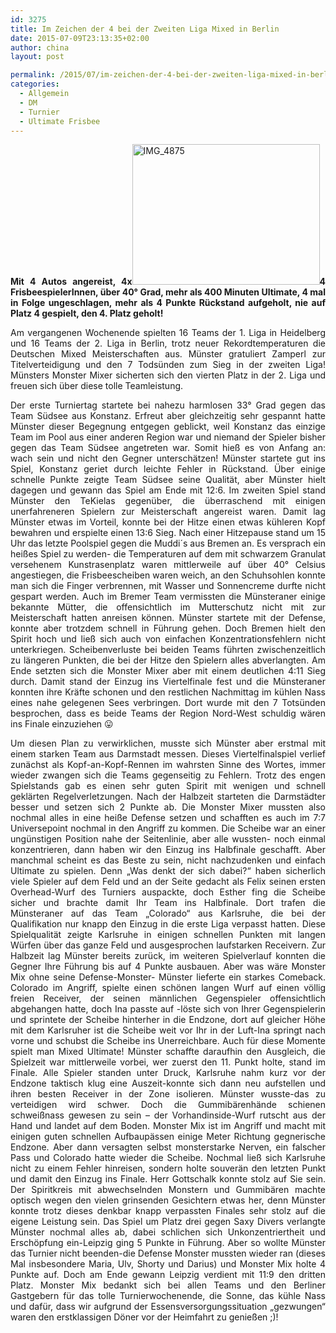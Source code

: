 ```yaml
---
id: 3275
title: Im Zeichen der 4 bei der Zweiten Liga Mixed in Berlin
date: 2015-07-09T23:13:35+02:00
author: china
layout: post

permalink: /2015/07/im-zeichen-der-4-bei-der-zweiten-liga-mixed-in-berlin/
categories:
  - Allgemein
  - DM
  - Turnier
  - Ultimate Frisbee
---
```

<p style="text-align: justify;">
  <strong>Mit 4 Autos </strong><strong>a</strong><strong>ng</strong><strong>e</strong><strong>reist, 4x</strong><a href="{{ site.url }}/public/uploads/2015/07/IMG_4875.jpg"><img class=" wp-image-3278 size-medium alignleft" src="{{ site.url }}/public/uploads/2015/07/IMG_4875-300x225.jpg" alt="IMG_4875" width="300" height="225"  /></a><strong>4 FrisbeespielerInnen, über 40° Grad, mehr als 400 Minuten Ultimate, 4 mal in Folge ungeschlagen, mehr als 4</strong><strong> Punkte Rückstand aufgeholt, nie auf Platz 4 gespielt, den 4. Platz geholt!</strong>
</p>

<p style="text-align: justify;">
  Am vergangenen Wochenende spielten 16 Teams der 1. Liga in Heidelberg und 16 Teams der 2. Liga in Berlin, trotz neuer Rekordtemperaturen die Deutschen Mixed Meisterschaften aus. Münster gratuliert Zamperl zur Titelverteidigung und den 7 Todsünden zum Sieg in der zweiten Liga! Münsters Monster Mixer sicherten sich den vierten Platz in der 2. Liga und freuen sich über diese tolle Teamleistung.
</p>

<p style="text-align: justify;">
  <!--more-->
</p>

<p style="text-align: justify;">
  Der erste Turniertag startete bei nahezu harmlosen 33° Grad gegen das Team Südsee aus Konstanz. Erfreut aber gleichzeitig sehr gespannt hatte Münster dieser Begegnung entgegen geblickt, weil Konstanz das einzige Team im Pool aus einer anderen Region war und niemand der Spieler bisher gegen das Team Südsee angetreten war. Somit hieß es von Anfang an: wach sein und nicht den Gegner unterschätzen! Münster startete gut ins Spiel, Konstanz geriet durch leichte Fehler in Rückstand. Über einige schnelle Punkte zeigte Team Südsee seine Qualität, aber Münster hielt dagegen und gewann das Spiel am Ende mit 12:6. Im zweiten Spiel stand Münster den TeKielas gegenüber, die überraschend mit einigen unerfahreneren Spielern zur Meisterschaft angereist waren. Damit lag Münster etwas im Vorteil, konnte bei der Hitze einen etwas kühleren Kopf bewahren und erspielte einen 13:6 Sieg. Nach einer Hitzepause stand um 15 Uhr das letzte Poolspiel gegen die Muddi´s aus Bremen an. Es versprach ein heißes Spiel zu werden- die Temperaturen auf dem mit schwarzem Granulat versehenem Kunstrasenplatz waren mittlerweile auf über 40° Celsius angestiegen, die Frisbeescheiben waren weich, an den Schuhsohlen konnte man sich die Finger verbrennen, mit Wasser und Sonnencreme durfte nicht gespart werden. Auch im Bremer Team vermissten die Münsteraner einige bekannte Mütter, die offensichtlich im Mutterschutz nicht mit zur Meisterschaft hatten anreisen können. Münster startete mit der Defense, konnte aber trotzdem schnell in Führung gehen. Doch Bremen hielt den Spirit hoch und ließ sich auch von einfachen Konzentrationsfehlern nicht unterkriegen. Scheibenverluste bei beiden Teams führten zwischenzeitlich zu längeren Punkten, die bei der Hitze den Spielern alles abverlangten. Am Ende setzten sich die Monster Mixer aber mit einem deutlichen 4:11 Sieg durch. Damit stand der Einzug ins Viertelfinale fest und die Münsteraner konnten ihre Kräfte schonen und den restlichen Nachmittag im kühlen Nass eines nahe gelegenen Sees verbringen. Dort wurde mit den 7 Totsünden besprochen, dass es beide Teams der Region Nord-West schuldig wären ins Finale einzuziehen 😛
</p>

<p style="text-align: justify;">
  Um diesen Plan zu verwirklichen, musste sich Münster aber erstmal mit einem starken Team aus Darmstadt messen. Dieses Viertelfinalspiel verlief zunächst als Kopf-an-Kopf-Rennen im wahrsten Sinne des Wortes, immer wieder zwangen sich die Teams gegenseitig zu Fehlern. Trotz des engen Spielstands gab es einen sehr guten Spirit mit wenigen und schnell geklärten Regelverletzungen. Nach der Halbzeit starteten die Darmstädter besser und setzen sich 2 Punkte ab. Die Monster Mixer mussten also nochmal alles in eine heiße Defense setzen und schafften es auch im 7:7 Universepoint nochmal in den Angriff zu kommen. Die Scheibe war an einer ungünstigen Position nahe der Seitenlinie, aber alle wussten- noch einmal konzentrieren, dann haben wir den Einzug ins Halbfinale geschafft. Aber manchmal scheint es das Beste zu sein, nicht nachzudenken und einfach Ultimate zu spielen. Denn „Was denkt der sich dabei?“ haben sicherlich viele Spieler auf dem Feld und an der Seite gedacht als Felix seinen ersten Overhead-Wurf des Turniers auspackte, doch Esther fing die Scheibe sicher und brachte damit Ihr Team ins Halbfinale. Dort trafen die Münsteraner auf das Team „Colorado“ aus Karlsruhe, die bei der Qualifikation nur knapp den Einzug in die erste Liga verpasst hatten. Diese Spielqualität zeigte Karlsruhe in einigen schnellen Punkten mit langen Würfen über das ganze Feld und ausgesprochen laufstarken Receivern. Zur Halbzeit lag Münster bereits zurück, im weiteren Spielverlauf konnten die Gegner Ihre Führung bis auf 4 Punkte ausbauen. Aber was wäre Monster Mix ohne seine Defense-Monster- Münster lieferte ein starkes Comeback. Colorado im Angriff, spielte einen schönen langen Wurf auf einen völlig freien Receiver, der seinen männlichen Gegenspieler offensichtlich abgehangen hatte, doch Ina passte auf -löste sich von Ihrer Gegenspielerin und sprintete der Scheibe hinterher in die Endzone, dort auf gleicher Höhe mit dem Karlsruher ist die Scheibe weit vor Ihr in der Luft-Ina springt nach vorne und schubst die Scheibe ins Unerreichbare. Auch für diese Momente spielt man Mixed Ultimate! Münster schaffte daraufhin den Ausgleich, die Spielzeit war mittlerweile vorbei, wer zuerst den 11. Punkt holte, stand im Finale. Alle Spieler standen unter Druck, Karlsruhe nahm kurz vor der Endzone taktisch klug eine Auszeit-konnte sich dann neu aufstellen und ihren besten Receiver in der Zone isolieren. Münster wusste-das zu verteidigen wird schwer. Doch die Gummibärenhände schienen schweißnass gewesen zu sein &#8211; der Vorhandinside-Wurf rutscht aus der Hand und landet auf dem Boden. Monster Mix ist im Angriff und macht mit einigen guten schnellen Aufbaupässen einige Meter Richtung gegnerische Endzone. Aber dann versagten selbst monsterstarke Nerven, ein falscher Pass und Colorado hatte wieder die Scheibe. Nochmal ließ sich Karlsruhe nicht zu einem Fehler hinreisen, sondern holte souverän den letzten Punkt und damit den Einzug ins Finale. Herr Gottschalk konnte stolz auf Sie sein. Der Spiritkreis mit abwechselnden Monstern und Gummibären machte optisch wegen den vielen grinsenden Gesichtern etwas her, denn Münster konnte trotz dieses denkbar knapp verpassten Finales sehr stolz auf die eigene Leistung sein. Das Spiel um Platz drei gegen Saxy Divers verlangte Münster nochmal alles ab, dabei schlichen sich Unkonzentriertheit und Erschöpfung ein-Leipzig ging 5 Punkte in Führung. Aber so wollte Münster das Turnier nicht beenden-die Defense Monster mussten wieder ran (dieses Mal insbesondere Maria, Ulv, Shorty und Darius) und Monster Mix holte 4 Punkte auf. Doch am Ende gewann Leipzig verdient mit 11:9 den dritten Platz. Monster Mix bedankt sich bei allen Teams und den Berliner Gastgebern für das tolle Turnierwochenende, die Sonne, das kühle Nass und dafür, dass wir aufgrund der Essensversorgungssituation „gezwungen“ waren den erstklassigen Döner vor der Heimfahrt zu genießen ;)!
</p>